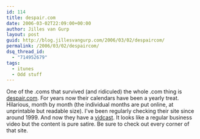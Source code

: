 ```yaml
---
id: 114
title: despair.com
date: 2006-03-02T22:09:00+00:00
author: Jilles van Gurp
layout: post
guid: http://blog.jillesvangurp.com/2006/03/02/despaircom/
permalink: /2006/03/02/despaircom/
dsq_thread_id:
  - "714952679"
tags:
  - itunes
  - Odd stuff
---
```

One of the .coms that survived (and ridiculed) the whole .com thing is [despair.com](http://www.despair.com/). For years now their calendars have been a yearly treat.  Hilarious, month by month (the individual months are put online, at unprintable but readable size). I've been regularly checking their site since around 1999. And now they have a [vidcast](http://outcasts.despair.com/itunes2). It looks like a regular business video but the content is pure satire. Be sure to check out every corner of that site.